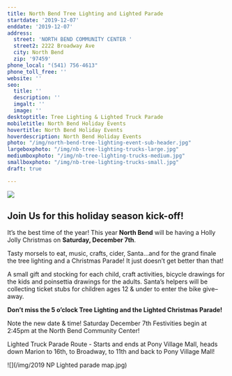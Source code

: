 ```yaml
---
title: North Bend Tree Lighting and Lighted Parade
startdate: '2019-12-07'
enddate: '2019-12-07'
address:
  street: 'NORTH BEND COMMUNITY CENTER '
  street2: 2222 Broadway Ave
  city: North Bend
  zip: '97459'
phone_local: "(541) 756-4613"
phone_toll_free: ''
website: ''
seo:
  title: ''
  description: ''
  imgalt: ''
  image: ''
desktoptitle: Tree Lighting & Lighted Truck Parade
mobiletitle: North Bend Holiday Events
hovertitle: North Bend Holiday Events
hoverdescription: North Bend Holiday Events
photo: "/img/north-bend-tree-lighting-event-sub-header.jpg"
largeboxphoto: "/img/nb-tree-lighting-trucks-large.jpg"
mediumboxphoto: "/img/nb-tree-lighting-trucks-medium.jpg"
smallboxphoto: "/img/nb-tree-lighting-trucks-small.jpg"
draft: true

---
```

![](/img/nb-tree-lighting-trucks-695x322-1.jpg)

## Join Us for this holiday season kick-off!

It’s the best time of the year!  This year **North Bend** will be having a Holly Jolly Christmas on **Saturday, December 7th**.

Tasty morsels to eat, music, crafts, cider, Santa…and for the grand finale the tree lighting and a Christmas Parade!  It just doesn’t get better than that!

A small gift and stocking for each child, craft activities, bicycle drawings for the kids and poinsettia drawings for the adults.  Santa’s helpers will be collecting ticket stubs for children ages 12 & under to enter the bike give–away.

**Don’t miss the 5 o’clock Tree Lighting and the Lighted Christmas Parade!**

Note the new date & time! Saturday December 7th Festivities begin at 2:45pm at the North Bend Community Center!

Lighted Truck Parade Route - Starts and ends at Pony Village Mall, heads down Marion to 16th, to Broadway, to 11th and back to Pony Village Mall!

![](/img/2019 NP Lighted parade map.jpg)